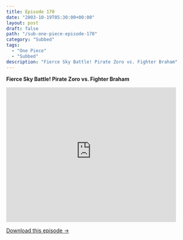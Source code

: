```yaml
---
title: Episode 170
date: "2003-10-19T05:30:00+00:00"
layout: post
draft: false
path: "/sub-one-piece-episode-170"
category: "Subbed"
tags:
  - "One Piece"
  - "Subbed"
description: "Fierce Sky Battle! Pirate Zoro vs. Fighter Braham"
---
```


**Fierce Sky Battle! Pirate Zoro vs. Fighter Braham**

<iframe width="640" height="360" src="https://www.rapidvideo.com/e/FXQEEK7ZHN" frameborder="0" marginwidth=0 marginheight=0 scrolling=no allowfullscreen style="max-width:90%;"></iframe>

<a href="http://ouo.io/qs/eCodkFEQ?s=https://www.rapidvideo.com/d/FXQEEK7ZHN" class="styled_a">Download this episode →</a>

